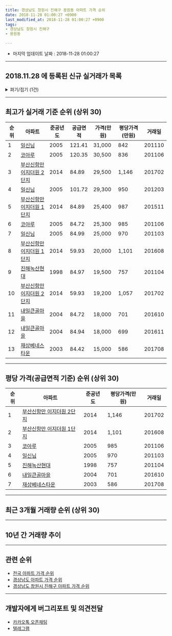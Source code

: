 ```yaml
---
title: 경상남도 창원시 진해구 용원동 아파트 가격 순위
date: 2018-11-28 01:00:27 +0900
last_modified_at: 2018-11-28 01:00:27 +0900
tags:
- 경상남도 창원시 진해구
- 용원동

---
```


* 마지막 업데이트 날짜 : 2018-11-28 01:00:27

---

## 2018.11.28 에 등록된 신규 실거래가 목록

<details>
<summary>펴기/접기 (1건)</summary>
<div markdown="1">

|아파트|준공년도|공급면적|가격(만원)|평당가격(만원)|거래일|
|---|---|---|---|---|---|
|[일신님](https://search.naver.com/search.naver?query=%EA%B2%BD%EC%83%81%EB%82%A8%EB%8F%84+%EC%B0%BD%EC%9B%90%EC%8B%9C+%EC%A7%84%ED%95%B4%EA%B5%AC+%EC%9A%A9%EC%9B%90%EB%8F%99+%EC%9D%BC%EC%8B%A0%EB%8B%98)|2005|84.99|16,700|648|<span style="color:red">201811</span>|


</div>
</details>

---

## 최고가 실거래 기준 순위 (상위 30)


|순위|아파트|준공년도|공급면적|가격(만원)|평당가격(만원)|거래일|
|---|---|---|---|---|---|---|
|1|[일신님](https://search.naver.com/search.naver?query=%EA%B2%BD%EC%83%81%EB%82%A8%EB%8F%84+%EC%B0%BD%EC%9B%90%EC%8B%9C+%EC%A7%84%ED%95%B4%EA%B5%AC+%EC%9A%A9%EC%9B%90%EB%8F%99+%EC%9D%BC%EC%8B%A0%EB%8B%98)|2005|121.41|31,000|842|201110|
|2|[코아루](https://search.naver.com/search.naver?query=%EA%B2%BD%EC%83%81%EB%82%A8%EB%8F%84+%EC%B0%BD%EC%9B%90%EC%8B%9C+%EC%A7%84%ED%95%B4%EA%B5%AC+%EC%9A%A9%EC%9B%90%EB%8F%99+%EC%BD%94%EC%95%84%EB%A3%A8)|2005|120.35|30,500|836|201106|
|3|[부산신항만 이지더원  2단지](https://search.naver.com/search.naver?query=%EA%B2%BD%EC%83%81%EB%82%A8%EB%8F%84+%EC%B0%BD%EC%9B%90%EC%8B%9C+%EC%A7%84%ED%95%B4%EA%B5%AC+%EC%9A%A9%EC%9B%90%EB%8F%99+%EB%B6%80%EC%82%B0%EC%8B%A0%ED%95%AD%EB%A7%8C+%EC%9D%B4%EC%A7%80%EB%8D%94%EC%9B%90++2%EB%8B%A8%EC%A7%80)|2014|84.89|29,500|1,146|201702|
|4|[일신님](https://search.naver.com/search.naver?query=%EA%B2%BD%EC%83%81%EB%82%A8%EB%8F%84+%EC%B0%BD%EC%9B%90%EC%8B%9C+%EC%A7%84%ED%95%B4%EA%B5%AC+%EC%9A%A9%EC%9B%90%EB%8F%99+%EC%9D%BC%EC%8B%A0%EB%8B%98)|2005|101.72|29,300|950|201203|
|5|[부산신항만 이지더원 1단지](https://search.naver.com/search.naver?query=%EA%B2%BD%EC%83%81%EB%82%A8%EB%8F%84+%EC%B0%BD%EC%9B%90%EC%8B%9C+%EC%A7%84%ED%95%B4%EA%B5%AC+%EC%9A%A9%EC%9B%90%EB%8F%99+%EB%B6%80%EC%82%B0%EC%8B%A0%ED%95%AD%EB%A7%8C+%EC%9D%B4%EC%A7%80%EB%8D%94%EC%9B%90+1%EB%8B%A8%EC%A7%80)|2014|84.89|25,400|987|201511|
|6|[코아루](https://search.naver.com/search.naver?query=%EA%B2%BD%EC%83%81%EB%82%A8%EB%8F%84+%EC%B0%BD%EC%9B%90%EC%8B%9C+%EC%A7%84%ED%95%B4%EA%B5%AC+%EC%9A%A9%EC%9B%90%EB%8F%99+%EC%BD%94%EC%95%84%EB%A3%A8)|2005|84.72|25,300|985|201106|
|7|[일신님](https://search.naver.com/search.naver?query=%EA%B2%BD%EC%83%81%EB%82%A8%EB%8F%84+%EC%B0%BD%EC%9B%90%EC%8B%9C+%EC%A7%84%ED%95%B4%EA%B5%AC+%EC%9A%A9%EC%9B%90%EB%8F%99+%EC%9D%BC%EC%8B%A0%EB%8B%98)|2005|84.99|25,000|970|201103|
|8|[부산신항만 이지더원 1단지](https://search.naver.com/search.naver?query=%EA%B2%BD%EC%83%81%EB%82%A8%EB%8F%84+%EC%B0%BD%EC%9B%90%EC%8B%9C+%EC%A7%84%ED%95%B4%EA%B5%AC+%EC%9A%A9%EC%9B%90%EB%8F%99+%EB%B6%80%EC%82%B0%EC%8B%A0%ED%95%AD%EB%A7%8C+%EC%9D%B4%EC%A7%80%EB%8D%94%EC%9B%90+1%EB%8B%A8%EC%A7%80)|2014|59.93|20,000|1,101|201608|
|9|[진해녹산현대](https://search.naver.com/search.naver?query=%EA%B2%BD%EC%83%81%EB%82%A8%EB%8F%84+%EC%B0%BD%EC%9B%90%EC%8B%9C+%EC%A7%84%ED%95%B4%EA%B5%AC+%EC%9A%A9%EC%9B%90%EB%8F%99+%EC%A7%84%ED%95%B4%EB%85%B9%EC%82%B0%ED%98%84%EB%8C%80)|1998|84.97|19,500|757|201104|
|10|[부산신항만 이지더원  2단지](https://search.naver.com/search.naver?query=%EA%B2%BD%EC%83%81%EB%82%A8%EB%8F%84+%EC%B0%BD%EC%9B%90%EC%8B%9C+%EC%A7%84%ED%95%B4%EA%B5%AC+%EC%9A%A9%EC%9B%90%EB%8F%99+%EB%B6%80%EC%82%B0%EC%8B%A0%ED%95%AD%EB%A7%8C+%EC%9D%B4%EC%A7%80%EB%8D%94%EC%9B%90++2%EB%8B%A8%EC%A7%80)|2014|59.93|19,200|1,057|201702|
|11|[내일큰골마을](https://search.naver.com/search.naver?query=%EA%B2%BD%EC%83%81%EB%82%A8%EB%8F%84+%EC%B0%BD%EC%9B%90%EC%8B%9C+%EC%A7%84%ED%95%B4%EA%B5%AC+%EC%9A%A9%EC%9B%90%EB%8F%99+%EB%82%B4%EC%9D%BC%ED%81%B0%EA%B3%A8%EB%A7%88%EC%9D%84)|2004|84.72|18,000|701|201610|
|12|[내일큰골마을](https://search.naver.com/search.naver?query=%EA%B2%BD%EC%83%81%EB%82%A8%EB%8F%84+%EC%B0%BD%EC%9B%90%EC%8B%9C+%EC%A7%84%ED%95%B4%EA%B5%AC+%EC%9A%A9%EC%9B%90%EB%8F%99+%EB%82%B4%EC%9D%BC%ED%81%B0%EA%B3%A8%EB%A7%88%EC%9D%84)|2004|84.94|18,000|699|201611|
|13|[재상베네스타운](https://search.naver.com/search.naver?query=%EA%B2%BD%EC%83%81%EB%82%A8%EB%8F%84+%EC%B0%BD%EC%9B%90%EC%8B%9C+%EC%A7%84%ED%95%B4%EA%B5%AC+%EC%9A%A9%EC%9B%90%EB%8F%99+%EC%9E%AC%EC%83%81%EB%B2%A0%EB%84%A4%EC%8A%A4%ED%83%80%EC%9A%B4)|2003|84.42|15,000|586|201708|


---

## 평당 가격(공급면적 기준) 순위 (상위 30)


|순위|아파트|준공년도|평당가격(만원)|거래일|
|---|---|---|---|---|
|1|[부산신항만 이지더원  2단지](https://search.naver.com/search.naver?query=%EA%B2%BD%EC%83%81%EB%82%A8%EB%8F%84+%EC%B0%BD%EC%9B%90%EC%8B%9C+%EC%A7%84%ED%95%B4%EA%B5%AC+%EC%9A%A9%EC%9B%90%EB%8F%99+%EB%B6%80%EC%82%B0%EC%8B%A0%ED%95%AD%EB%A7%8C+%EC%9D%B4%EC%A7%80%EB%8D%94%EC%9B%90++2%EB%8B%A8%EC%A7%80)|2014|1,146|201702|
|2|[부산신항만 이지더원 1단지](https://search.naver.com/search.naver?query=%EA%B2%BD%EC%83%81%EB%82%A8%EB%8F%84+%EC%B0%BD%EC%9B%90%EC%8B%9C+%EC%A7%84%ED%95%B4%EA%B5%AC+%EC%9A%A9%EC%9B%90%EB%8F%99+%EB%B6%80%EC%82%B0%EC%8B%A0%ED%95%AD%EB%A7%8C+%EC%9D%B4%EC%A7%80%EB%8D%94%EC%9B%90+1%EB%8B%A8%EC%A7%80)|2014|1,101|201608|
|3|[코아루](https://search.naver.com/search.naver?query=%EA%B2%BD%EC%83%81%EB%82%A8%EB%8F%84+%EC%B0%BD%EC%9B%90%EC%8B%9C+%EC%A7%84%ED%95%B4%EA%B5%AC+%EC%9A%A9%EC%9B%90%EB%8F%99+%EC%BD%94%EC%95%84%EB%A3%A8)|2005|985|201106|
|4|[일신님](https://search.naver.com/search.naver?query=%EA%B2%BD%EC%83%81%EB%82%A8%EB%8F%84+%EC%B0%BD%EC%9B%90%EC%8B%9C+%EC%A7%84%ED%95%B4%EA%B5%AC+%EC%9A%A9%EC%9B%90%EB%8F%99+%EC%9D%BC%EC%8B%A0%EB%8B%98)|2005|970|201103|
|5|[진해녹산현대](https://search.naver.com/search.naver?query=%EA%B2%BD%EC%83%81%EB%82%A8%EB%8F%84+%EC%B0%BD%EC%9B%90%EC%8B%9C+%EC%A7%84%ED%95%B4%EA%B5%AC+%EC%9A%A9%EC%9B%90%EB%8F%99+%EC%A7%84%ED%95%B4%EB%85%B9%EC%82%B0%ED%98%84%EB%8C%80)|1998|757|201104|
|6|[내일큰골마을](https://search.naver.com/search.naver?query=%EA%B2%BD%EC%83%81%EB%82%A8%EB%8F%84+%EC%B0%BD%EC%9B%90%EC%8B%9C+%EC%A7%84%ED%95%B4%EA%B5%AC+%EC%9A%A9%EC%9B%90%EB%8F%99+%EB%82%B4%EC%9D%BC%ED%81%B0%EA%B3%A8%EB%A7%88%EC%9D%84)|2004|701|201610|
|7|[재상베네스타운](https://search.naver.com/search.naver?query=%EA%B2%BD%EC%83%81%EB%82%A8%EB%8F%84+%EC%B0%BD%EC%9B%90%EC%8B%9C+%EC%A7%84%ED%95%B4%EA%B5%AC+%EC%9A%A9%EC%9B%90%EB%8F%99+%EC%9E%AC%EC%83%81%EB%B2%A0%EB%84%A4%EC%8A%A4%ED%83%80%EC%9A%B4)|2003|586|201708|


---

## 최근 3개월 거래량 순위 (상위 30)


<div style="width:100%;">
    <canvas id="deal_count_ranking" height="250"></canvas>
</div>


<script>
new Chart(document.getElementById("deal_count_ranking"), {
    type: 'horizontalBar',
    data: {
        labels: ['코아루', '일신님', '진해녹산현대', '부산신항만 이지더원 1단지'],
        datasets: [{
            label: '실거래 수',
            data: [17, 11, 6, 4],
            borderColor: "rgba(255, 0, 128, 1)",
            backgroundColor: "rgba(255, 0, 128, 0.5)",
            fill: false,
        }]
    },
    options: {
        responsive: true,
        title: {
            display: true,
            text: '최근 3개월 거래량 순위'
        },
        tooltips: {
            mode: 'index',
            intersect: false,
            callbacks: {
                title: function(tooltipItems, data) {
                    return "실거래 수:";
                },
                label: function(tooltipItem, data) {
                    return data.labels[tooltipItem.index] + ": " + tooltipItem.xLabel;
                }
            }
        },
        hover: {
            mode: 'nearest',
            intersect: true
        },
        scales: {
            xAxes: [{
                display: true,
                scaleLabel: {
                    display: true,
                    labelString: '실거래 수'
                },
                ticks: {
                    suggestedMin: 0,
                }
            }],
            yAxes: [{
                display: true,
                ticks: {
                    autoSkip: false,
                    callback: function(value, index, values) {
                        if (value.length > 15)
                            return value.substr(0, 13) + "...";
                        else
                            return value;
                    }
                },
                scaleLabel: {
                    display: false,
                }
            }]
        }
    }
});

</script>


---

## 10년 간 거래량 추이


<div style="width:100%;">
    <canvas id="deal_progress" height="250"></canvas>
</div>

<script>
new Chart(document.getElementById("deal_progress"), {
    type: 'line',
    data: {
        labels: ['200811','200812','200901','200902','200903','200904','200905','200906','200907','200908','200909','200910','200911','200912','201001','201002','201003','201004','201005','201006','201007','201008','201009','201010','201011','201012','201101','201102','201103','201104','201105','201106','201107','201108','201109','201110','201111','201112','201201','201202','201203','201204','201205','201206','201207','201208','201209','201210','201211','201212','201301','201302','201303','201304','201305','201306','201307','201308','201309','201310','201311','201312','201401','201402','201403','201404','201405','201406','201407','201408','201409','201410','201411','201412','201501','201502','201503','201504','201505','201506','201507','201508','201509','201510','201511','201512','201601','201602','201603','201604','201605','201606','201607','201608','201609','201610','201611','201612','201701','201702','201703','201704','201705','201706','201707','201708','201709','201710','201711','201712','201801','201802','201803','201804','201805','201806','201807','201808','201809','201810','201811'],
        datasets: [{
            label: '실거래 수',
            pointRadius: 1,
            data: [9, 7, 8, 10, 13, 17, 9, 17, 22, 22, 46, 30, 23, 20, 40, 29, 33, 40, 24, 26, 21, 33, 28, 40, 38, 26, 24, 15, 23, 19, 11, 9, 12, 14, 9, 14, 12, 11, 12, 13, 20, 16, 7, 13, 5, 8, 13, 13, 15, 24, 11, 15, 24, 20, 21, 25, 10, 20, 8, 25, 11, 22, 16, 12, 10, 13, 23, 16, 13, 16, 21, 39, 36, 22, 13, 15, 23, 22, 18, 22, 24, 28, 9, 29, 30, 20, 18, 27, 12, 16, 15, 10, 10, 19, 19, 11, 32, 18, 10, 27, 20, 18, 11, 10, 11, 17, 10, 8, 10, 14, 12, 10, 11, 7, 11, 15, 8, 8, 11, 22, 5],
            borderColor: "rgba(255, 201, 14, 1)",
            backgroundColor: "rgba(255, 201, 14, 0.5)",
            fill: true,
        }]
    },
    options: {
        responsive: true,
        title: {
            display: true,
            text: '10년간 거래량 추이'
        },
        tooltips: {
            mode: 'index',
            intersect: false,
        },
        hover: {
            mode: 'nearest',
            intersect: true
        },
        scales: {
            xAxes: [{
                display: true,
                scaleLabel: {
                    display: true,
                    labelString: '년/월'
                }
            }],
            yAxes: [{
                display: true,
                ticks: {
                    suggestedMin: 0,
                },
                scaleLabel: {
                    display: true,
                    labelString: '실거래 수'
                }
            }]
        }
    }
});

</script>


---

## 관련 순위

- [전국 아파트 가격 순위](https://inasie.github.io/apt-ranking/전국)
- [경상남도 아파트 가격 순위](https://inasie.github.io/apt-ranking/경상남도)
- [경상남도 창원시 진해구 아파트 가격 순위](https://inasie.github.io/apt-ranking/경상남도-창원시-진해구)


---

## 개발자에게 버그리포트 및 의견전달

- [카카오톡 오픈채팅](https://open.kakao.com/o/gLJUAP4)
- [텔레그램](https://t.me/inasie)

